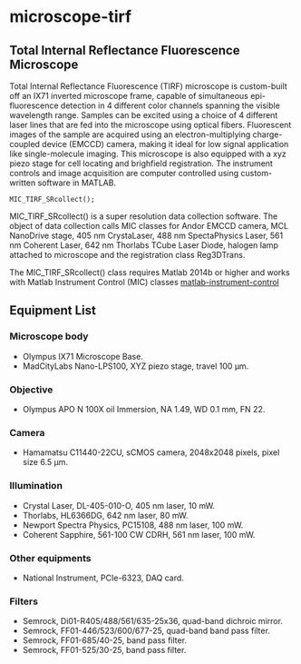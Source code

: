 # microscope-tirf
## Total Internal Reflectance Fluorescence Microscope
Total Internal Reflectance Fluorescence (TIRF) microscope is custom-built off an IX71 inverted microscope frame, capable of simultaneous epi-fluorescence detection in 4 different color channels spanning the visible wavelength range. Samples can be excited using a choice of 4 different laser lines that are fed into the microscope using optical fibers. Fluorescent images of the sample are acquired using an electron-multiplying charge-coupled device (EMCCD) camera, making it ideal for low signal application like single-molecule imaging. This microscope is also equipped with a xyz piezo stage for cell locating and brighfield registration. The instrument controls and image acquisition are computer controlled using custom-written software in MATLAB. 
```
MIC_TIRF_SRcollect();
```
MIC_TIRF_SRcollect() is a super resolution data collection software. The object of data collection calls MIC classes for Andor EMCCD camera, MCL NanoDrive stage, 405 nm CrystaLaser, 488 nm SpectaPhysics Laser, 561 nm Coherent Laser, 642 nm Thorlabs TCube Laser Diode, halogen lamp attached to microscope and the registration class Reg3DTrans.

The MIC_TIRF_SRcollect() class requires Matlab 2014b or higher and works with Matlab Instrument Control (MIC) classes [matlab-instrument-control](https://github.com/LidkeLab/matlab-instrument-control/tree/main)

## Equipment List
### Microscope body
- Olympus IX71 Microscope Base.
- MadCityLabs Nano-LPS100, XYZ piezo stage, travel 100 $\mathrm{\mu m}$.
### Objective
- Olympus APO N 100X oil Immersion, NA 1.49, WD 0.1 mm, FN 22.
### Camera
- Hamamatsu C11440-22CU, sCMOS camera, 2048x2048 pixels, pixel size 6.5 $\mathrm{\mu m}$.
### Illumination
- Crystal Laser, DL-405-010-O, 405 nm laser, 10 mW.
- Thorlabs, HL6366DG, 642 nm laser, 80 mW.
- Newport Spectra Physics, PC15108, 488 nm laser, 100 mW.
- Coherent Sapphire, 561-100 CW CDRH, 561 nm laser, 100 mW.
### Other equipments
- National Instrument, PCIe-6323, DAQ card.
### Filters
- Semrock, Di01-R405/488/561/635-25x36, quad-band dichroic mirror.
- Semrock, FF01-446/523/600/677-25, quad-band band pass filter.
- Semrock, FF01-685/40-25, band pass filter.
- Semrock, FF01-525/30-25, band pass filter.
